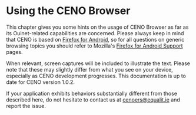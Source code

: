 # Using the CENO Browser

This chapter gives you some hints on the usage of CENO Browser as far as its Ouinet-related capabilities are concerned.  Please always keep in mind that CENO is based on [Firefox for Android][], so for all questions on generic browsing topics you should refer to Mozilla's [Firefox for Android Support][] pages.

[Firefox for Android]: https://www.mozilla.org/firefox/android/
[Firefox for Android Support]: https://support.mozilla.org/en-US/products/mobile

When relevant, screen captures will be included to illustrate the text.  Please note that these may slightly differ from what you see on your device, especially as CENO development progresses.  This documentation is up to date for CENO version 1.0.2.

If your application exhibits behaviors substantially different from those described here, do not hesitate to contact us at <cenoers@equalit.ie> and report the issue.
